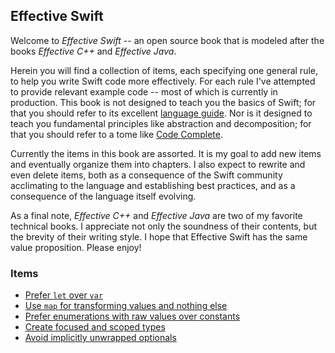## Effective Swift

Welcome to _Effective Swift_ -- an open source book that is modeled after the books _Effective C++_ and _Effective Java_.

Herein you will find a collection of items, each specifying one general rule, to help you write Swift code more effectively. For each rule I've attempted to provide relevant example code -- most of which is currently in production. This book is not designed to teach you the basics of Swift; for that you should refer to its excellent [language guide](https://developer.apple.com/library/ios/documentation/Swift/Conceptual/Swift_Programming_Language/TheBasics.html). Nor is it designed to teach you fundamental principles like abstraction and decomposition; for that you should refer to a tome like [Code Complete](http://www.amazon.com/Code-Complete-Practical-Handbook-Construction/dp/0735619670).

Currently the items in this book are assorted. It is my goal to add new items and eventually organize them into chapters. I also expect to rewrite and even delete items, both as a consequence of the Swift community acclimating to the language and establishing best practices, and as a consequence of the language itself evolving.

As a final note, _Effective C++_ and _Effective Java_ are two of my favorite technical books. I appreciate not only the soundness of their contents, but the brevity of their writing style. I hope that Effective Swift has the same value proposition. Please enjoy!

### Items

* [Prefer `let` over `var`](items/prefer-let-over-var.md)
* [Use `map` for transforming values and nothing else](items/use-map-for-transforming-values-and-nothing-else.md)
* [Prefer enumerations with raw values over constants](items/prefer-enums-with-raw-values-over-constants.md)
* [Create focused and scoped types](items/create-focused-and-scoped-types.md)
* [Avoid implicitly unwrapped optionals](items/avoid-implicitly-unwrapped-optionals.md)

